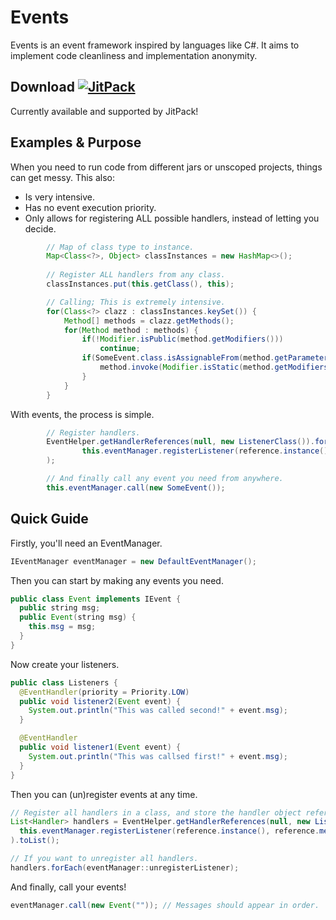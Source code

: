 # Events

Events is an event framework inspired by languages like C#. It aims to implement code cleanliness and implementation anonymity.

## Download [![JitPack](https://jitpack.io/v/WesternPine/Events.svg)](https://jitpack.io/#WesternPine/Events)

Currently available and supported by JitPack!

## Examples & Purpose

When you need to run code from different jars or unscoped projects, things can get messy. This also:
- Is very intensive.
- Has no event execution priority.
- Only allows for registering ALL possible handlers, instead of letting you decide.
```Java
        // Map of class type to instance.
        Map<Class<?>, Object> classInstances = new HashMap<>();
        
        // Register ALL handlers from any class.
        classInstances.put(this.getClass(), this);

        // Calling; This is extremely intensive.
        for(Class<?> clazz : classInstances.keySet()) {
            Method[] methods = clazz.getMethods();
            for(Method method : methods) {
                if(!Modifier.isPublic(method.getModifiers()))
                    continue;
                if(SomeEvent.class.isAssignableFrom(method.getParameters()[0].getType())) {
                    method.invoke(Modifier.isStatic(method.getModifiers()) ? null : classInstances.get(clazz), new SomeEvent());
                }
            }
        }
```

With events, the process is simple.
```Java
        // Register handlers.
        EventHelper.getHandlerReferences(null, new ListenerClass()).forEach(reference ->
                this.eventManager.registerListener(reference.instance(), reference.method())
        );

        // And finally call any event you need from anywhere.
        this.eventManager.call(new SomeEvent());
```

## Quick Guide

Firstly, you'll need an EventManager.
```Java
IEventManager eventManager = new DefaultEventManager();
```

Then you can start by making any events you need.
```Java
public class Event implements IEvent {
  public string msg;
  public Event(string msg) {
    this.msg = msg;
  }
}
```

Now create your listeners.
```Java
public class Listeners {
  @EventHandler(priority = Priority.LOW)
  public void listener2(Event event) {
    System.out.println("This was called second!" + event.msg);
  }

  @EventHandler
  public void listener1(Event event) {
    System.out.println("This was callsed first!" + event.msg);
  }
}
```

Then you can (un)register events at any time.
```Java
// Register all handlers in a class, and store the handler object reference.
List<Handler> handlers = EventHelper.getHandlerReferences(null, new ListenerClass()).map(reference -> 
  this.eventManager.registerListener(reference.instance(), reference.method())
).toList();

// If you want to unregister all handlers.
handlers.forEach(eventManager::unregisterListener);
```

And finally, call your events!
```Java
eventManager.call(new Event("")); // Messages should appear in order.
```